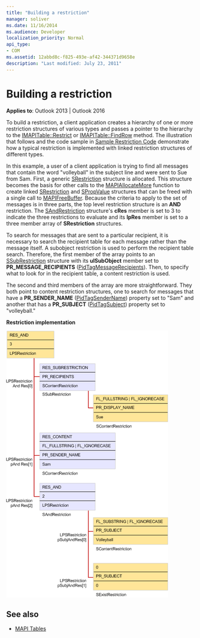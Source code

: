 ```yaml
---
title: "Building a restriction"
manager: soliver
ms.date: 11/16/2014
ms.audience: Developer
localization_priority: Normal
api_type:
- COM
ms.assetid: 12abbd8c-f825-493e-af42-344371d9658e
description: "Last modified: July 23, 2011"
---
```


# Building a restriction

**Applies to**: Outlook 2013 | Outlook 2016 
  
To build a restriction, a client application creates a hierarchy of one or more restriction structures of various types and passes a pointer to the hierarchy to the [IMAPITable::Restrict](imapitable-restrict.md) or [IMAPITable::FindRow](imapitable-findrow.md) method. The illustration that follows and the code sample in [Sample Restriction Code](sample-restriction-code.md) demonstrate how a typical restriction is implemented with linked restriction structures of different types. 

In this example, a user of a client application is trying to find all messages that contain the word "volleyball" in the subject line and were sent to Sue from Sam. First, a generic [SRestriction](srestriction.md) structure is allocated. This structure becomes the basis for other calls to the [MAPIAllocateMore](mapiallocatemore.md) function to create linked [SRestriction](srestriction.md) and [SPropValue](spropvalue.md) structures that can be freed with a single call to [MAPIFreeBuffer](mapifreebuffer.md). Because the criteria to apply to the set of messages is in three parts, the top level restriction structure is an **AND** restriction. The [SAndRestriction](sandrestriction.md) structure's **cRes** member is set to 3 to indicate the three restrictions to evaluate and its **lpRes** member is set to a three member array of **SRestriction** structures. 
  
To search for messages that are sent to a particular recipient, it is necessary to search the recipient table for each message rather than the message itself. A subobject restriction is used to perform the recipient table search. Therefore, the first member of the array points to an [SSubRestriction](ssubrestriction.md) structure with its **ulSubObject** member set to **PR_MESSAGE_RECIPIENTS** ([PidTagMessageRecipients](pidtagmessagerecipients-canonical-property.md)). Then, to specify what to look for in the recipient table, a content restriction is used. 
  
The second and third members of the array are more straightforward. They both point to content restriction structures, one to search for messages that have a **PR_SENDER_NAME** ([PidTagSenderName](pidtagsendername-canonical-property.md)) property set to "Sam" and another that has a **PR_SUBJECT** ([PidTagSubject](pidtagsubject-canonical-property.md)) property set to "volleyball."
  
**Restriction implementation**
  
![Restriction implementation](media/amapi_61.gif "Restriction implementation")
  
## See also

- [MAPI Tables](mapi-tables.md)

